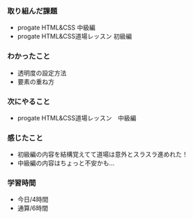 ### 取り組んだ課題
- progate HTML&CSS 中級編
- progate HTML&CSS道場レッスン 初級編
### わかったこと
- 透明度の設定方法
- 要素の重ね方
### 次にやること
- progate HTML&CSS道場レッスン　中級編
### 感じたこと
- 初級編の内容を結構覚えてて道場は意外とスラスラ進めれた！
- 中級編の内容はちょっと不安かも...
### 学習時間
- 今日/4時間
- 通算/6時間
